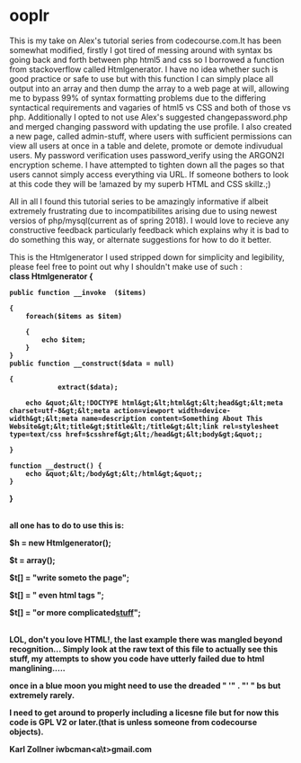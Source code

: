 # ooplr

This is my take on Alex's tutorial series from codecourse.com.It has been somewhat modified, 
firstly I got tired of messing around with syntax bs going back and forth between php html5 and css
so I borrowed a function from stackoverflow called Htmlgenerator. I have no idea whether such is good 
practice or safe to use but with this function I can simply place all output into an array and then 
dump the array to a web page at will, allowing me to bypass 99% of syntax formatting problems due to 
the differing syntactical requirements and vagaries of html5 vs CSS and both of those vs php. Additionally 
I opted to not use Alex's suggested changepassword.php and merged changing password with updating the use profile. 
I also created a new page, called admin-stuff, where users with sufficient permissions can view all users at 
once in a table and delete, promote or demote indivudual users. My password verification uses password_verify
using the ARGON2I encryption scheme. I have attempted to tighten down all the pages so that users cannot simply
access everything via URL. If someone bothers to look at this code they will be !amazed by my superb HTML and CSS skillz.;)

All in all I found this tutorial series to be amazingly informative if albeit extremely frustrating due to incompatibilites 
arising due to using newest versios of php/mysql(current as of spring 2018). I would love to recieve any constructive feedback
particularly feedback which explains why it is bad to do something this way, or alternate suggestions for how to do
it better. 

This is the Htmlgenerator I used stripped down for simplicity and legibility, please feel free to point out why I shouldn't 
make use of such : <br>
<strong>
class Htmlgenerator {
    
    public function __invoke  ($items)
    
    {
        foreach($items as $item) 
        
        {
            echo $item;
        }
    }
    public function __construct($data = null) 
    
    {
                extract($data);
                
        echo &quot;&lt;!DOCTYPE html&gt;&lt;html&gt;&lt;head&gt;&lt;meta charset=utf-8&gt;&lt;meta action=viewport width=device-width&gt;&lt;meta name=description content=Something About This Website&gt;&lt;title&gt;$title&lt;/title&gt;&lt;link rel=stylesheet type=text/css href=$csshref&gt;&lt;/head&gt;&lt;body&gt;&quot;;
        	
    }
    
    function __destruct() {
        echo &quot;&lt;/body&gt;&lt;/html&gt;&quot;;
    }
}

<br>
all one has to do to use this is:<br>
<p>$h = new Htmlgenerator();</p>
<p>$t = array();</p>
<p>$t[] = "write someto the page";</p>
<p>$t[] = "<strong> even html tags </strong>";</p>
<p>$t[] = "or more complicated<a href=process.php?id={$userid}>stuff</a>";</p>
<br>
LOL, don't you love HTML!, the last example there was mangled beyond recognition...
Simply look at the raw text of this file to actually see this stuff, my attempts to show you code have utterly failed
due to html manglining.....

once in a blue moon you might need to use the dreaded \" '" . "' \" bs but extremely rarely. 

I need to get around to properly including a licesne file but for now this code is GPL V2 or later.(that is 
unless someone from codecourse objects).

Karl Zollner
iwbcman\<a\t>gmail.com





